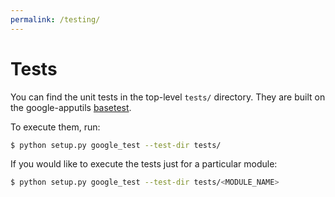 ```yaml
---
permalink: /testing/
---
```

# Tests
You can find the unit tests in the top-level `tests/` directory. They are built on the google-apputils [basetest](https://github.com/google/google-apputils).

To execute them, run:

```sh
$ python setup.py google_test --test-dir tests/
```

If you would like to execute the tests just for a particular module:

```sh
$ python setup.py google_test --test-dir tests/<MODULE_NAME>
```
